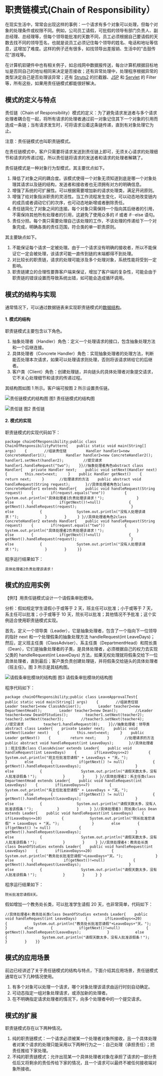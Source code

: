 # 职责链模式(Chain of Responsibility）

在现实生活中，常常会出现这样的事例：一个请求有多个对象可以处理，但每个对象的处理条件或权限不同。例如，公司员工请假，可批假的领导有部门负责人、副总经理、总经理等，但每个领导能批准的天数不同，员工必须根据自己要请假的天数去找不同的领导签名，也就是说员工必须记住每个领导的姓名、电话和地址等信息，这增加了难度。这样的例子还有很多，如找领导出差报销、生活中的“击鼓传花”游戏等。

在计算机软硬件中也有相关例子，如总线网中数据报传送，每台计算机根据目标地址是否同自己的地址相同来决定是否接收；还有异常处理中，处理程序根据异常的类型决定自己是否处理该异常；还有 [Struts2](http://c.biancheng.net/struts2/) 的拦截器、[JSP](http://c.biancheng.net/jsp/) 和 [Servlet](http://c.biancheng.net/servlet/) 的 Filter 等，所有这些，如果用责任链模式都能很好解决。

## 模式的定义与特点

责任链（Chain of Responsibility）模式的定义：为了避免请求发送者与多个请求处理者耦合在一起，将所有请求的处理者通过前一对象记住其下一个对象的引用而连成一条链；当有请求发生时，可将请求沿着这条链传递，直到有对象处理它为止。

注意：责任链模式也叫职责链模式。

在责任链模式中，客户只需要将请求发送到责任链上即可，无须关心请求的处理细节和请求的传递过程，所以责任链将请求的发送者和请求的处理者解耦了。

责任链模式是一种对象行为型模式，其主要优点如下。

1. 降低了对象之间的耦合度。该模式使得一个对象无须知道到底是哪一个对象处理其请求以及链的结构，发送者和接收者也无须拥有对方的明确信息。
2. 增强了系统的可扩展性。可以根据需要增加新的请求处理类，满足开闭原则。
3. 增强了给对象指派职责的灵活性。当工作流程发生变化，可以动态地改变链内的成员或者调动它们的次序，也可动态地新增或者删除责任。
4. 责任链简化了对象之间的连接。每个对象只需保持一个指向其后继者的引用，不需保持其他所有处理者的引用，这避免了使用众多的 if 或者 if···else 语句。
5. 责任分担。每个类只需要处理自己该处理的工作，不该处理的传递给下一个对象完成，明确各类的责任范围，符合类的单一职责原则。


其主要缺点如下。

1. 不能保证每个请求一定被处理。由于一个请求没有明确的接收者，所以不能保证它一定会被处理，该请求可能一直传到链的末端都得不到处理。
2. 对比较长的职责链，请求的处理可能涉及多个处理对象，系统性能将受到一定影响。
3. 职责链建立的合理性要靠客户端来保证，增加了客户端的复杂性，可能会由于职责链的错误设置而导致系统出错，如可能会造成循环调用。

## 模式的结构与实现

通常情况下，可以通过数据链表来实现职责链模式的[数据结构](http://c.biancheng.net/data_structure/)。

#### 1. 模式的结构

职责链模式主要包含以下角色。

1. 抽象处理者（Handler）角色：定义一个处理请求的接口，包含抽象处理方法和一个后继连接。
2. 具体处理者（Concrete Handler）角色：实现抽象处理者的处理方法，判断能否处理本次请求，如果可以处理请求则处理，否则将该请求转给它的后继者。
3. 客户类（Client）角色：创建处理链，并向链头的具体处理者对象提交请求，它不关心处理细节和请求的传递过程。


其结构图如图 1 所示。客户端可按图 2 所示设置责任链。



![责任链模式的结构图](http://c.biancheng.net/uploads/allimg/181116/3-1Q116135Z11C.gif)
图1 责任链模式的结构图





![责任链](http://c.biancheng.net/uploads/allimg/181116/3-1Q11613592TF.gif)
图2 责任链

#### 2. 模式的实现

职责链模式的实现代码如下：

```
package chainOfResponsibility;public class ChainOfResponsibilityPattern{    public static void main(String[] args)    {        //组装责任链         Handler handler1=new ConcreteHandler1();         Handler handler2=new ConcreteHandler2();         handler1.setNext(handler2);         //提交请求         handler1.handleRequest("two");    }}//抽象处理者角色abstract class Handler{    private Handler next;    public void setNext(Handler next)    {        this.next=next;     }    public Handler getNext()    {         return next;     }       //处理请求的方法    public abstract void handleRequest(String request);       }//具体处理者角色1class ConcreteHandler1 extends Handler{    public void handleRequest(String request)    {        if(request.equals("one"))         {            System.out.println("具体处理者1负责处理该请求！");               }        else        {            if(getNext()!=null)             {                getNext().handleRequest(request);                         }            else            {                System.out.println("没有人处理该请求！");            }        }     } }//具体处理者角色2class ConcreteHandler2 extends Handler{    public void handleRequest(String request)    {        if(request.equals("two"))         {            System.out.println("具体处理者2负责处理该请求！");               }        else        {            if(getNext()!=null)             {                getNext().handleRequest(request);                         }            else            {                System.out.println("没有人处理该请求！");            }        }     }}
```


程序运行结果如下：

```
具体处理者2负责处理该请求！
```

## 模式的应用实例

【例1】用责任链模式设计一个请假条审批模块。

分析：假如规定学生请假小于或等于 2 天，班主任可以批准；小于或等于 7 天，系主任可以批准；小于或等于 10 天，院长可以批准；其他情况不予批准；这个实例适合使用职责链模式实现。

首先，定义一个领导类（Leader），它是抽象处理者，包含了一个指向下一位领导的指针 next 和一个处理假条的抽象处理方法 handleRequest(int LeaveDays)；然后，定义班主任类（ClassAdviser）、系主任类（DepartmentHead）和院长类（Dean），它们是抽象处理者的子类，是具体处理者，必须根据自己的权力去实现父类的 handleRequest(int LeaveDays) 方法，如果无权处理就将假条交给下一位具体处理者，直到最后；客户类负责创建处理链，并将假条交给链头的具体处理者（班主任）。图 3 所示是其结构图。



![请假条审批模块的结构图](http://c.biancheng.net/uploads/allimg/181116/3-1Q11614000IV.gif)
图3 请假条审批模块的结构图


程序代码如下：

```
package chainOfResponsibility;public class LeaveApprovalTest{    public static void main(String[] args)    {        //组装责任链         Leader teacher1=new ClassAdviser();        Leader teacher2=new DepartmentHead();        Leader teacher3=new Dean();        //Leader teacher4=new DeanOfStudies();        teacher1.setNext(teacher2);        teacher2.setNext(teacher3);        //teacher3.setNext(teacher4);        //提交请求         teacher1.handleRequest(8);    }}//抽象处理者：领导类abstract class Leader{    private Leader next;    public void setNext(Leader next)    {        this.next=next;     }    public Leader getNext()    {         return next;     }       //处理请求的方法    public abstract void handleRequest(int LeaveDays);       }//具体处理者1：班主任类class ClassAdviser extends Leader{    public void handleRequest(int LeaveDays)    {        if(LeaveDays<=2)         {            System.out.println("班主任批准您请假" + LeaveDays + "天。");               }        else        {            if(getNext() != null)             {                getNext().handleRequest(LeaveDays);                         }            else            {                  System.out.println("请假天数太多，没有人批准该假条！");            }        }     } }//具体处理者2：系主任类class DepartmentHead extends Leader{    public void handleRequest(int LeaveDays)    {        if(LeaveDays<=7)         {            System.out.println("系主任批准您请假" + LeaveDays + "天。");               }        else        {            if(getNext() != null)             {                  getNext().handleRequest(LeaveDays);                         }            else            {                System.out.println("请假天数太多，没有人批准该假条！");           }        }     } }//具体处理者3：院长类class Dean extends Leader{    public void handleRequest(int LeaveDays)    {        if(LeaveDays<=10)         {            System.out.println("院长批准您请假" + LeaveDays + "天。");               }        else        {              if(getNext() != null)             {                getNext().handleRequest(LeaveDays);                         }            else            {                  System.out.println("请假天数太多，没有人批准该假条！");            }        }     } }//具体处理者4：教务处长类class DeanOfStudies extends Leader{    public void handleRequest(int LeaveDays)    {        if(LeaveDays<=20)         {            System.out.println("教务处长批准您请假"+LeaveDays+"天。");               }        else        {              if(getNext()!=null)             {                getNext().handleRequest(LeaveDays);                      }            else            {                  System.out.println("请假天数太多，没有人批准该假条！");            }        }     } }
```


程序运行结果如下：

```
院长批准您请假8天。
```


假如增加一个教务处长类，可以批准学生请假 20 天，也非常简单，代码如下：

```
//具体处理者4:教务处长类class DeanOfStudies extends Leader{    public void handleRequest(int LeaveDays)    {        if(LeaveDays<=20)        {            System.out.println("教务处长批准您请假"+LeaveDays+"天。");        }        else        {            if(getNext()!=null)            {                getNext().handleRequest(LeaveDays);            }            else            {                System.out.println("请假天数太多，没有人批准该假条！");            }        }    }}
```

## 模式的应用场景

前边已经讲述了关于责任链模式的结构与特点，下面介绍其应用场景，责任链模式通常在以下几种情况使用。

1. 有多个对象可以处理一个请求，哪个对象处理该请求由运行时刻自动确定。
2. 可动态指定一组对象处理请求，或添加新的处理者。
3. 在不明确指定请求处理者的情况下，向多个处理者中的一个提交请求。

## 模式的扩展

职责链模式存在以下两种情况。

1. 纯的职责链模式：一个请求必须被某一个处理者对象所接收，且一个具体处理者对某个请求的处理只能采用以下两种行为之一：自己处理（承担责任）；把责任推给下家处理。
2. 不纯的职责链模式：允许出现某一个具体处理者对象在承担了请求的一部分责任后又将剩余的责任传给下家的情况，且一个请求可以最终不被任何接收端对象所接收。